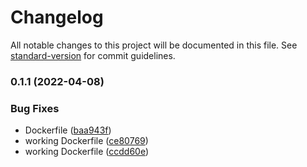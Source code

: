 # Changelog

All notable changes to this project will be documented in this file. See [standard-version](https://github.com/conventional-changelog/standard-version) for commit guidelines.

### 0.1.1 (2022-04-08)


### Bug Fixes

* Dockerfile ([baa943f](https://github.com/fivehanz/fivehanz-web/commit/baa943f67442bdc5adebf1176905d2c4e9892b91))
* working Dockerfile ([ce80769](https://github.com/fivehanz/fivehanz-web/commit/ce80769e52121aab215296a1604274be1efafaa1))
* working Dockerfile ([ccdd60e](https://github.com/fivehanz/fivehanz-web/commit/ccdd60edee25936a9b312c971f4b7981d8ce4dfc))
